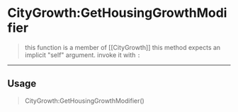 # CityGrowth:GetHousingGrowthModifier
> this function is a member of [[CityGrowth]]
> this method expects an implicit "self" argument. invoke it with `:`
-----
## Usage
> CityGrowth:GetHousingGrowthModifier()
